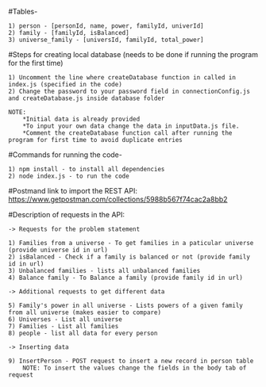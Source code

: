 #Tables-
    
    1) person - [personId, name, power, familyId, univerId]
    2) family - [familyId, isBalanced]
    3) universe_family - [universId, familyId, total_power]

#Steps for creating local database (needs to be done if running the program for the first time)
    
    1) Uncomment the line where createDatabase function in called in index.js (specified in the code)
    2) Change the password to your password field in connectionConfig.js and createDatabase.js inside database folder

    NOTE: 
        *Initial data is already provided
        *To input your own data change the data in inputData.js file.
        *Comment the createDatabase function call after running the program for first time to avoid duplicate entries

#Commands for running the code-
    
    1) npm install - to install all dependencies
    2) node index.js - to run the code

#Postmand link to import the REST API:   https://www.getpostman.com/collections/5988b567f74cac2a8bb2

#Description of requests in the API:  
    
    -> Requests for the problem statement

    1) Families from a universe - To get families in a paticular universe (provide universe id in url)
    2) isBalanced - Check if a family is balanced or not (provide family id in url)
    3) Unbalanced families - lists all unbalanced families
    4) Balance family - To Balance a family (provide family id in url)
    
    -> Additional requests to get different data

    5) Family's power in all universe - Lists powers of a given family from all universe (makes easier to compare)
    6) Universes - List all universe
    7) Families - List all families
    8) people - list all data for every person

    -> Inserting data
    
    9) InsertPerson - POST request to insert a new record in person table   
        NOTE: To insert the values change the fields in the body tab of request
